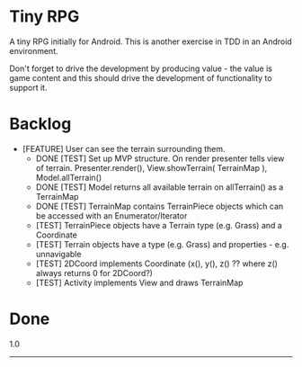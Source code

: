 Tiny RPG
==============

A tiny RPG initially for Android. This is another exercise in TDD in an Android environment.

Don't forget to drive the development by producing value - the value is game content and this should drive the development of functionality to support it.

Backlog
=======

* [FEATURE] User can see the terrain surrounding them.
  * DONE [TEST] Set up MVP structure. On render presenter tells view of terrain. Presenter.render(), View.showTerrain( TerrainMap ), Model.allTerrain()
  * DONE [TEST] Model returns all available terrain on allTerrain() as a TerrainMap
  * DONE [TEST] TerrainMap contains TerrainPiece objects which can be accessed with an Enumerator/Iterator
  * [TEST] TerrainPiece objects have a Terrain type (e.g. Grass) and a Coordinate
  * [TEST] Terrain objects have a type (e.g. Grass) and properties - e.g. unnavigable
  * [TEST] 2DCoord implements Coordinate (x(), y(), z() ?? where z() always returns 0 for 2DCoord?)
  * [TEST] Activity implements View and draws TerrainMap

Done
====

1.0

---

